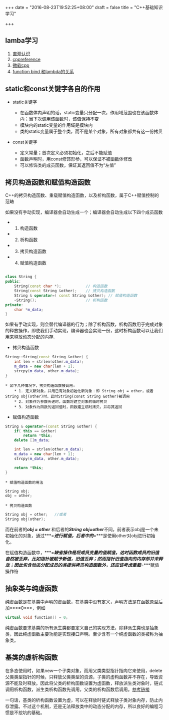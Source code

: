 +++
date = "2016-08-23T19:52:25+08:00"
draft = false 
title = "C++基础知识学习"

+++

lamba学习
---------------

1. [直观认识](http://www.lellansin.com/c-lambda表达式基本用法.html)
2. [cppreference](http://en.cppreference.com/w/cpp/language/lambda)
3. [微软cpp](https://msdn.microsoft.com/zh-cn/library/dd293608.aspx)
4. [function bind 和lambda的关系](http://blog.csdn.net/crayondeng/article/details/9996625)


static和const关键字各自的作用
--------------------------------


* static关键字
	* 在函数体内声明的话，static变量只分配一次，作用域范围也在该函数体内；当下次调用该函数时，该值保持不变
	* 模块内的static变量的作用域是模块内
	* 类的static变量属于整个类，而不是某个对象，所有对象都共有这一份拷贝

* const关键字
	* 定义常量；首次定义必须初始化，之后不能赋值
	* 函数声明时，用const修饰形参，可以保证不被函数体修改
	* 可以修饰类的成员函数，保证其返回值不为“左值”

拷贝构造函数和赋值构造函数
-----------------------------

C++的拷贝构造函数、重载赋值构造函数，以及析构函数，属于C++赋值控制的范畴

如果没有手动实现，编译器会自动生成一个；编译器会自动生成以下四个成员函数

* 1. 构造函数
* 2. 析构函数
* 3. 拷贝构造函数
* 4. 赋值构造函数

```cpp

class String {
public:
	String(const char *);			// 构造函数
	String(const String &other);	// 拷贝构造函数
	String & operator=( const String &other); // 赋值构造函数
	~String();						// 析构函数
private:
	char *m_data;
}
```

如果有手动实现，则会替代编译器的行为；除了析构函数，析构函数用于完成对象的释放操作，即使我们手动实现，编译器也会实现一份，这时析构函数可以让我们用来释放动态分配的内存.

* 拷贝构造函数

```cpp
String::String(const String &other) {
	int len = strlen(other.m_data);
	m_data = new char[len + 1];
	strcpy(m_data, other.m_data);
}
```

	* 如下几种情况下，拷贝构造函数被调用:
		* 1. 定义新对象，并用已有对象初始化新对象：即 String obj = other，或者 String obj(other)时，此时String(const String &other)被调用
		* 2. 对象作为参数传递时，函数将建立对象的临时拷贝
		* 3. 对象作为函数的返回值时，函数建立临时拷贝，并将其返回

* 赋值构造函数

```cpp
String & operator=(const String &other) {
	if( this == &other)
		return *this;
	delete []m_data;

	int len = strlen(other.m_data);
	m_data = new char[len + 1];
	strcpy(m_data, other.m_data);

	return *this;
}
```
	* 赋值构造函数的用法

```cpp
String obj;
obj = other;

```

	* 拷贝构造函数

```cpp
String obj = other;   //或者
String obj(other);
```

而在前者的***obj = other*** 和后者的***String obj=other***不同，前者表示obj是一个未初始化的对象，通过***=***进行赋值，后者中的***=***是使用other对obj进行初始化。

在赋值构造函数中，***=***缺省操作是将成员变量的值赋值，这时函数成员的旧值自然被丢弃，比如指针被赋予新值，旧值丢弃；然而指针旧值指向的内存却并未释放；因此包含动态分配成员的类提供拷贝构造函数外，还应该考虑重载***=***赋值操作符


抽象类与纯虚函数
----------------------

纯虚函数是在基类中声明的虚函数，在基类中没有定义，声明方法是在函数原型后加***=0***，例如

```cpp
virtual void function() = 0;
```

纯虚函数要求基类的所有派生类都要定义自己的实现方法，除非派生类也是抽象类，因此纯虚函数主要功能是实现接口声明。至少含有一个纯虚函数的类被称为抽象类。


基类的虚析构函数
-----------------------

在多态使用时，如果new一个子类对象，而用父类类型指针指向它来使用，delete父类类型指针的时候，只释放父类类型的资源，子类的虚构函数并不存在，导致资源不能及时释放。因此将父类的析构函数设置为虚函数，释放派生类对象时，链式调用析构函数，派生类析构函数先调用，父类的析构函数后调用。[参考链接](http://blog.csdn.net/starlee/article/details/619827)

一句话，基类的析构函数设置为虚，可以在释放时链式释放子类对象内存，防止内存泄露。不过这个机制，还是无法释放类中的动态分配的内存，所以良好的编程习惯是不挖坑的基础。



